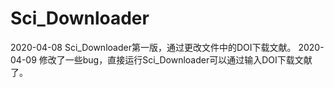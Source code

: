 # Sci_Downloader

2020-04-08
	Sci_Downloader第一版，通过更改文件中的DOI下载文献。
2020-04-09
	修改了一些bug，直接运行Sci_Downloader可以通过输入DOI下载文献了。